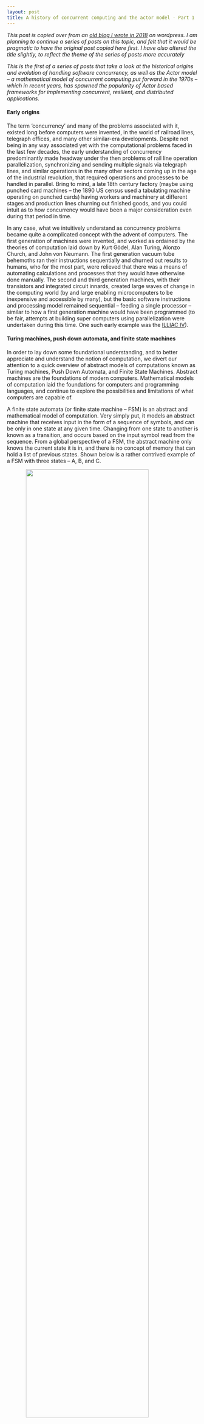 ```yaml
---
layout: post
title: A history of concurrent computing and the actor model - Part 1
---
```


*This post is copied over from an [old blog I wrote in 2018](https://markfaction.wordpress.com/2018/03/12/a-history-of-concurrent-programming-and-actor-based-frameworks-part-1/) on wordpress. I am planning to continue a series of posts on this topic, and felt that it would be pragmatic to have the original post copied here first. I have also altered the title slightly, to reflect the theme of the series of posts more accurately*

*This is the first of a series of posts that take a look at the historical origins and evolution of handling software concurrency, as well as the Actor model – a mathematical model of concurrent computing put forward in the 1970s – which in recent years, has spawned the popularity of Actor based frameworks for implementing concurrent, resilient, and distributed applications.*

#### Early origins
The term ‘concurrency’ and many of the problems associated with it, existed long before computers were invented, in the world of railroad lines, telegraph offices, and many other similar-era developments. Despite not being in any way associated yet with the computational problems faced in the last few decades, the early understanding of concurrency predominantly made headway under the then problems of rail line operation parallelization, synchronizing and sending multiple signals via telegraph lines, and similar operations in the many other sectors coming up in the age of the industrial revolution, that required operations and processes to be handled in parallel. Bring to mind, a late 18th century factory (maybe using punched card machines – the 1890 US census used a tabulating machine operating on punched cards) having workers and machinery at different stages and production lines churning out finished goods, and you could intuit as to how concurrency would have been a major consideration even during that period in time.

In any case, what we intuitively understand as concurrency problems became quite a complicated concept with the advent of computers. The first generation of machines were invented, and worked as ordained by the theories of computation laid down by Kurt Gödel, Alan Turing, Alonzo Church, and John von Neumann. The first generation vacuum tube behemoths ran their instructions sequentially and churned out results to humans, who for the most part, were relieved that there was a means of automating calculations and processes that they would have otherwise done manually. The second and third generation machines, with their transistors and integrated circuit innards, created large waves of change in the computing world (by and large enabling microcomputers to be inexpensive and accessible by many), but the basic software instructions and processing model remained sequential – feeding a single processor – similar to how a first generation machine would have been programmed (to be fair, attempts at building super computers using parallelization were undertaken during this time. One such early example was the [ILLIAC IV](https://en.wikipedia.org/wiki/ILLIAC_IV)).

#### Turing machines, push down automata, and finite state machines
In order to lay down some foundational understanding, and to better appreciate and understand the notion of computation, we divert our attention to a quick overview of abstract models of computations known as Turing machines, Push Down Automata, and Finite State Machines. Abstract machines are the foundations of modern computers. Mathematical models of computation laid the foundations for computers and programming languages, and continue to explore the possibilities and limitations of what computers are capable of.

A finite state automata (or finite state machine – FSM) is an abstract and mathematical model of computation. Very simply put, it models an abstract machine that receives input in the form of a sequence of symbols, and can be only in one state at any given time. Changing from one state to another is known as a transition, and occurs based on the input symbol read from the sequence. From a global perspective of a FSM, the abstract machine only knows the current state it is in, and there is no concept of memory that can hold a list of previous states. Shown below is a rather contrived example of a FSM with three states – A, B, and C.

<img src="/images/2024-2-24/figure-1.png" style="display:block;margin-left:auto;margin-right:auto;width:80%">


State A, where the initial arrow is pointing into, is known as the starting or initial state. State C is known as the accepting state, denoted by the double circle. The arrows between the states as well as self referencing from the state, are known as transitions. The transitions are labelled with symbols, denoting the input symbol value that will allow the transition. In the above case there are three states and a set of two input symbols {0, 1}, therefore the FSM is called a three state two symbol FSM.

Given this information, it is very easy to see what will happen if an input sequence such as 1011 is fed into the above FSM. The very initial state will be the starting state A, and from here, we read the first symbol of the input sequence 1011, which is 1. This invokes the FSM to transition state to B, and now we are in state B. The next symbol we read in is 0, which means there will be a transition from B back to A. Likewise, the next symbol is 1, which means the FSM will transition to state B, and the final symbol is 1, whereby the state will transition from B to C.

The important point to note here is, there can be arbitrarily long and complicated sequences of symbols (not limited to binary digits) being read in by the FSM, and when the final symbol of the sequence is read, the FSM could be in state C (the accepting state) or not. If it is in the accepting state after the sequence is completed, the set of symbols is known as a ‘regular language’, and the FSM is said to accept it. vice versa, a language is said to be regular, if there is some FSM that accepts it. This enables us to define that a sequence of symbols such as 1001001001001101 is a regular language to the above FSM, but 100100100100110 is not.

__Definition:__ A regular language is a sequence of symbols that is accepted by an FSM, i.e. if it can terminate in an accepting state.

FSMs can be deterministic or non-deterministic. The FSM we looked at just now is an example of a deterministic FSM, where each state can have one and only one transition for an input. In a non-deterministic FSM, an input could change the current state of the FSM by having one transition, more than on transition, or no transition at all. This brings in the notion of non-determinism to the model of FSMs. Given below is an example of a non-deterministic FSM (NFSM).

<img src="/images/2024-2-24/figure-2.png" style="display:block;margin-left:auto;margin-right:auto;width:80%">

If you consider the above finite state machine, you would notice, that when in state A, if the input symbol is 0, there will be two state transitions, one to A itself, and another to B – i.e. there are two possible next states. Also, the above NFSM accepts regular languages with a sequence that ends with 010. If the state is in C, and the input symbol is 1, no state transition occurs.

There is another type of NFSM which uses what is known as ‘epsilon transitions’. In a very simple manner of looking at it, an epsilon transition means that the state change can take place without any input symbol being consumed. This will be clearer with the example of a NFSM that uses epsilon transitions as shown below.

<img src="/images/2024-2-24/figure-3.png" style="display:block;margin-left:auto;margin-right:auto;width:80%">

In the above NFSM, the transitions labeled with the greek letter epsilon (ε) are the epsilon transitions. State A is the starting state, as well as an accepting state. C and G are accepting states as well. Lets consider what happens when the input set (symbol sequence) consists only of the symbol 0. First, we will be in the starting state A. But as there are two epsilon transitions from A, we will go to the states pointed by these without reading in any input symbol. So we automatically go to states B and H. Now we read in the input symbol, which is 0. In this case only, state H transitions to G, and no state change takes place from B. But as the input sequence is consumed, and the NSFM terminates in an accepting state (G), we can conclude that 0 is a member of a regular language accepted by this NFSM. So is 1, 01, 10, 010, 101, 1010, etc (which can be checked against the above NFSM).

NFSMs are pretty handy when modelling reactive systems. Also, modelling a system using NFSMs is easier than using deterministic FSMs. It would seem that NFSMs are more powerful than DFSMs given the more extensive rule sets of parallel state transitions and epsilon transitions, [but it can be proven](http://www.neuraldump.net/2017/11/nfa-and-dfa-equivalence-theorem-proof-and-example/) that for any regular language recognized by a NFSM, there exists an equivalent DFSM that accepts that language (and vice versa). This means that there will always be an equivalent DFSM for any given NFSM. This concept allows us to design or model systems using NFSMs, and later convert it into an equivalent DFSM.

In abstract machines (such as the FSMs we saw above), the power of the machine is another way of saying it can recognize more (regular) languages. There are limitations of FSMs that are addressed by another type of abstract machine known as the pushdown automata (PDA). This can be thought of as a FSM plus a stack that can be used to store information or state in a LIFO (Last In First Out) fashion. This enables the PDA to store bit values in the stack, and come to an acceptance state only if the stack is empty once the input symbol sequence is processed. If you notice, this is a different acceptance criteria from the FSMs we saw earlier. The below image shows a snapshot of a PDA in operation.

<img src="/images/2024-2-24/figure-4.png" style="display:block;margin-left:auto;margin-right:auto;width:80%">

If the power of abstract machines are determined by the languages they can recognize, then the mathematical model of computation known as Turing machines are more powerful than both FSMs and PDAs (This is another way of saying that there are sequences of input symbols that cannot be processed by FSMs or PDAs, but which are accepted by Turing machines).

Alan Turing published an article in 1936 titled _‘On Computable Numbers, with an Application to the Entscheidungsproblem‘_, in which he first described Turing machines. A Turing machine can be thought of as a FSM with an infinite supply of a tape medium that it can read from and write to. Basically, the Turing machine reads a symbol from the tape which serves as the input symbol, and based on this input symbol, either writes a symbol to the tape, moves the tape left or right by one cell (a cell being one read/write unit of the tape which can contain a symbol), or transition to a new state. This seems a simple and basic way of operation, but Turing machines are powerful because given any algorithm, we can construct a Turing machine that can simulate that algorithm. Also, more interestingly, Turing machines have the innate ability to halt or stop, which gives rise to the [halting problem](https://en.wikipedia.org/wiki/Halting_problem).

You can find an online Turing machine simulator [at this link](https://turingmachinesimulator.com/) if you would like to experiment with Turing machines (I would suggest going through the tutorials in the simulator, and then trying out with the ‘even number of zeros‘ example which is simple yet explains the fundamentals). Also, [this video](https://www.youtube.com/watch?v=dNRDvLACg5Q) contains one of the best and shortest explanations of Turing machines I have seen yet.

In modelling computations and abstract machines, Turing machines are the most powerful abstraction we have today, and all out modern computers, program code, and algorithms, are based on it. The reason it is powerful is, anything that a Turing machine can simulate, can be constructed physically in the world today. But something that has no Turing equivalent system, cannot be constructed in reality (i.e. we have never come up with a way of doing computations or any mathematical model, that can do more than what a Turing machine can do – this is why for example, we do not have any system today which can solve the halting problem). In this sense, Turing machines are at the forefront of what is computationally feasible.

_The next post in this series will explore the early mathematical models of concurrency and Dijkstra’s 1965 paper which addressed concurrency control for the very first time and gave rise to the dining philosophers metaphor. We will also look at how Carl Hewitt’s claim that logical (mathematical) deduction could not carry out concurrent computation due to indeterminacy, laid the foundations for the Actor model._
